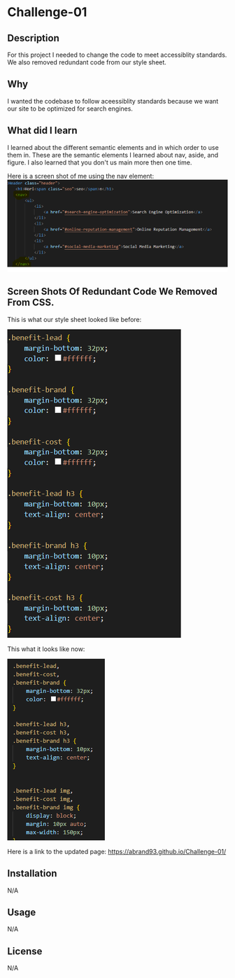 # Challenge-01

## Description
For this project I needed to change the code to meet accessiblity standards. We also removed redundant code from our style sheet. 


## Why
I wanted the codebase to follow aceessiblity standards because we want our site to be optimized for search engines.

## What did I learn 
I learned about the different semantic elements and in which order to use them in. These are the semantic elements I learned about nav, aside, and figure. I also learned that you don't us main more then one time. 

Here is a screen shot of me using the nav element: ![alt screen shot of using nav](assets/images/Screenshot%202023-03-05%20152233.png)

## Screen Shots Of Redundant Code We Removed From CSS. 
This is what our style sheet looked like before:

![alt css before](assets/images/Redundant%20code%20.png)





This what it looks like now:

![alt css after](assets/images/CSS%20sheet%20cleaned%20up.png)

Here is a link to the updated page:  https://abrand93.github.io/Challenge-01/


## Installation



N/A



## Usage



N/A


## License



N/A



